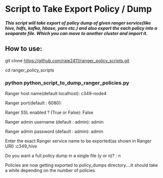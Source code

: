 # Script to Take Export Policy / Dump

##### This script will take export of policy dump of given ranger service(like hive, hdfs, kafka, hbase, yarn etc.) and also export the each policy into a seaparate file.  Which you can move to another cluster and import it.

## How to use:

git clone https://github.com/raje2411/ranger_policy_scripts.git

cd ranger_policy_scripts

### python python_script_to_dump_ranger_policies.py

Ranger host name(default localhost): c349-node4

Ranger port(default : 6080):

Ranger SSL enabled ? (True or False): False

Ranger admin username (default : admin): admin

Ranger admin password (default : admin): admin

Enter the exact Ranger service name to be exported(as shown in Ranger URI) :c349_hive

Do you want a full policy dump in a single file (y or n)? : n

Policies are now getting exported to policy_dumps directory....It should take a while depending on the number of policies

